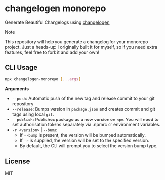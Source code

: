 # changelogen monorepo

Generate Beautiful Changelogs using [changelogen](https://github.com/unjs/changelogen)

>[!NOTE]
> This repository will help you generate a changelog for your monorepo project.
> Just a heads-up: I originally built it for myself, so if you need extra features,
> feel free to fork it and add your own!

## CLI Usage

```bash
npx changelogen-monorepo [...args]
```

**Arguments**

- `--push`: Automatic push of the new tag and release commit to your git repository
- `--release`: Bumps version in `package.json` and creates commit and git tags using local `git`.
- `--publish`: Publishes package as a new version on `npm`. You will need to set authorisation tokens separately via .npmrc or environment variables.
- `-r <version>` | `--bump`:
  - If `--bump` is present, the version will be bumped automatically.
  - If `-r` is supplied, the version will be set to the specified version.
  - By default, the CLI will prompt you to select the version bump type.

## License

MIT
